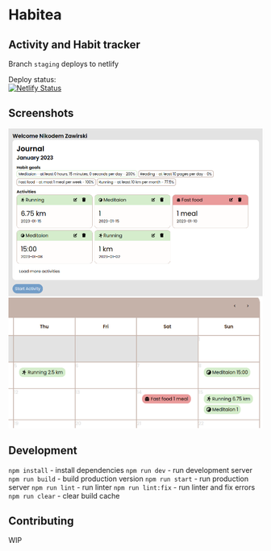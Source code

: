 # Habitea

## Activity and Habit tracker

Branch `staging` deploys to netlify  

Deploy status:  
[![Netlify Status](https://api.netlify.com/api/v1/badges/c8e79b08-4261-41d5-b6fd-dde9507891bd/deploy-status)](https://app.netlify.com/sites/habitea/deploys)

## Screenshots

![Screenshot](public/main/banner3.png)
![Screenshot](public/main/banner2.png)

## Development

`npm install` - install dependencies
`npm run dev` - run development server
`npm run build` - build production version
`npm run start` - run production server
`npm run lint` - run linter
`npm run lint:fix` - run linter and fix errors
`npm run clear` - clear build cache

## Contributing

WIP
